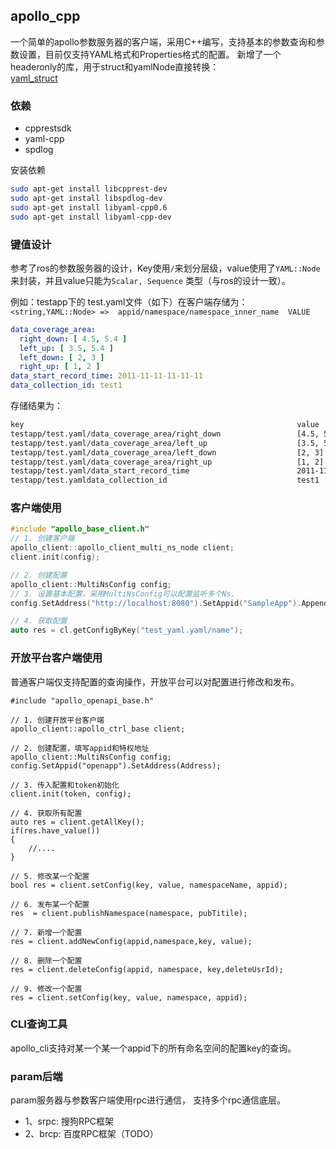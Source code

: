 ## apollo_cpp

一个简单的apollo参数服务器的客户端，采用C++编写，支持基本的参数查询和参数设置，目前仅支持YAML格式和Properties格式的配置。
新增了一个headeronly的库，用于struct和yamlNode直接转换：  
[yaml_struct](https://github.com/KanonWY/yaml_struct)

### 依赖

- cpprestsdk
- yaml-cpp
- spdlog

安装依赖

```bash
sudo apt-get install libcpprest-dev
sudo apt-get install libspdlog-dev
sudo apt-get install libyaml-cpp0.6
sudo apt-get install libyaml-cpp-dev
```

### 键值设计

参考了ros的参数服务器的设计，Key使用`/`来划分层级，value使用了`YAML::Node`来封装，并且value只能为`Scalar, Sequence`
类型（与ros的设计一致）。

例如：testapp下的
test.yaml文件（如下）在客户端存储为：`<string,YAML::Node> =>  appid/namespace/namespace_inner_name  VALUE  `

```yaml
data_coverage_area:
  right_down: [ 4.5, 5.4 ]
  left_up: [ 3.5, 5.4 ]
  left_down: [ 2, 3 ]
  right_up: [ 1, 2 ]
data_start_record_time: 2011-11-11-11-11-11
data_collection_id: test1
```

存储结果为：

```bash
key																value
testapp/test.yaml/data_coverage_area/right_down					[4.5, 5.4]
testapp/test.yaml/data_coverage_area/left_up					[3.5, 5.4]
testapp/test.yaml/data_coverage_area/left_down					[2, 3]
testapp/test.yaml/data_coverage_area/right_up					[1, 2]
testapp/test.yaml/data_start_record_time						2011-11-11-11-11-11
testapp/test.yamldata_collection_id								test1
```

### 客户端使用

```cpp
#include "apollo_base_client.h"
// 1. 创建客户端
apollo_client::apollo_client_multi_ns_node client;
client.init(config);

// 2. 创建配置
apollo_client::MultiNsConfig config;
// 3. 设置基本配置，采用MultiNsConfig可以配置监听多个Ns.
config.SetAddress("http://localhost:8080").SetAppid("SampleApp").AppendNamespace("test_yaml.yaml").AppendNamespace("test_xml.xml");

// 4. 获取配置
auto res = cl.getConfigByKey("test_yaml.yaml/name");
```

### 开放平台客户端使用

普通客户端仅支持配置的查询操作，开放平台可以对配置进行修改和发布。

```
#include "apollo_openapi_base.h"

// 1. 创建开放平台客户端
apollo_client::apollo_ctrl_base client;

// 2. 创建配置，填写appid和特权地址
apollo_client::MultiNsConfig config;
config.SetAppid("openapp").SetAddress(Address);

// 3. 传入配置和token初始化
client.init(token, config);

// 4. 获取所有配置
auto res = client.getAllKey();
if(res.have_value())
{
	//....
}

// 5. 修改某一个配置
bool res = client.setConfig(key, value, namespaceName, appid);

// 6. 发布某一个配置
res  = client.publishNamespace(namespace, pubTitile);

// 7. 新增一个配置
res = client.addNewConfig(appid,namespace,key, value);

// 8. 删除一个配置
res = client.deleteConfig(appid, namespace, key,deleteUsrId);

// 9. 修改一个配置
res = client.setConfig(key, value, namespace, appid);
```

### CLI查询工具

apollo_cli支持对某一个某一个appid下的所有命名空间的配置key的查询。

### param后端

param服务器与参数客户端使用rpc进行通信， 支持多个rpc通信底层。

- 1、srpc: 搜狗RPC框架
- 2、brcp: 百度RPC框架（TODO）
